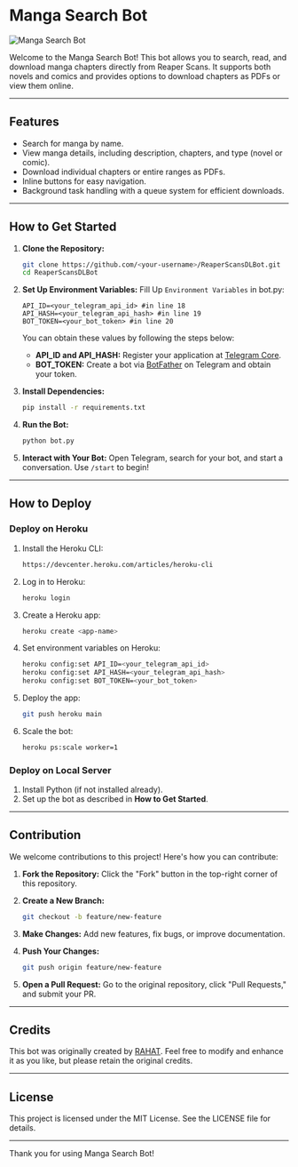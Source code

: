 # Manga Search Bot

![Manga Search Bot](https://envs.sh/aWZ.jpg)

Welcome to the Manga Search Bot! This bot allows you to search, read, and download manga chapters directly from Reaper Scans. It supports both novels and comics and provides options to download chapters as PDFs or view them online.

---

## Features

- Search for manga by name.
- View manga details, including description, chapters, and type (novel or comic).
- Download individual chapters or entire ranges as PDFs.
- Inline buttons for easy navigation.
- Background task handling with a queue system for efficient downloads.

---

## How to Get Started

1. **Clone the Repository:**
   ```bash
   git clone https://github.com/<your-username>/ReaperScansDLBot.git
   cd ReaperScansDLBot
   ```

2. **Set Up Environment Variables:**
   Fill Up `Environment Variables` in bot.py:
   ```
   API_ID=<your_telegram_api_id> #in line 18
   API_HASH=<your_telegram_api_hash> #in line 19
   BOT_TOKEN=<your_bot_token> #in line 20
   ```

   You can obtain these values by following the steps below:

   - **API_ID and API_HASH:** Register your application at [Telegram Core](https://my.telegram.org/apps).
   - **BOT_TOKEN:** Create a bot via [BotFather](https://t.me/botfather) on Telegram and obtain your token.

3. **Install Dependencies:**
   ```bash
   pip install -r requirements.txt
   ```

4. **Run the Bot:**
   ```bash
   python bot.py
   ```

5. **Interact with Your Bot:**
   Open Telegram, search for your bot, and start a conversation. Use `/start` to begin!

---

## How to Deploy

### Deploy on Heroku
1. Install the Heroku CLI:
   ```bash
   https://devcenter.heroku.com/articles/heroku-cli
   ```

2. Log in to Heroku:
   ```bash
   heroku login
   ```

3. Create a Heroku app:
   ```bash
   heroku create <app-name>
   ```

4. Set environment variables on Heroku:
   ```bash
   heroku config:set API_ID=<your_telegram_api_id>
   heroku config:set API_HASH=<your_telegram_api_hash>
   heroku config:set BOT_TOKEN=<your_bot_token>
   ```

5. Deploy the app:
   ```bash
   git push heroku main
   ```

6. Scale the bot:
   ```bash
   heroku ps:scale worker=1
   ```

### Deploy on Local Server
1. Install Python (if not installed already).
2. Set up the bot as described in **How to Get Started**.

---

## Contribution

We welcome contributions to this project! Here's how you can contribute:

1. **Fork the Repository:**
   Click the "Fork" button in the top-right corner of this repository.

2. **Create a New Branch:**
   ```bash
   git checkout -b feature/new-feature
   ```

3. **Make Changes:**
   Add new features, fix bugs, or improve documentation.

4. **Push Your Changes:**
   ```bash
   git push origin feature/new-feature
   ```

5. **Open a Pull Request:**
   Go to the original repository, click "Pull Requests," and submit your PR.

---

## Credits

This bot was originally created by [RAHAT](https://t.me/r4h4t_69). Feel free to modify and enhance it as you like, but please retain the original credits.

---

## License

This project is licensed under the MIT License. See the LICENSE file for details.

---

Thank you for using Manga Search Bot!
